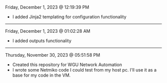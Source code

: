  Friday, December 1, 2023 @ 12:19:39 PM
 - I added Jinja2 templating for configuration functionality
 ---
 Friday, December 1, 2023 @ 01:02:28 AM
 - I added outputs functionality
 ---
 Thursday, November 30, 2023 @ 05:51:58 PM
 - Created this repository for WGU Network Automation
 - I wrote some Netmiko code I could test from my host pc. I'll use it as a base for my code in the VM. 
